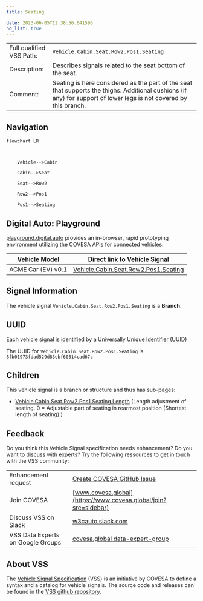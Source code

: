 ```yaml
---
title: Seating

date: 2023-06-05T12:38:56.641596
no_list: true
---
```



| | |
|---|---|
| Full qualified VSS Path: | `Vehicle.Cabin.Seat.Row2.Pos1.Seating` |
| Description: | Describes signals related to the seat bottom of the seat. |
| Comment: | Seating is here considered as the part of the seat that supports the thighs. Additional cushions (if any) for support of lower legs is not covered by this branch. |

## Navigation

```mermaid
flowchart LR



    Vehicle-->Cabin

    Cabin-->Seat

    Seat-->Row2

    Row2-->Pos1

    Pos1-->Seating

```


## Digital Auto: Playground

[playground.digital.auto](http://digital.auto) provides an in-browser, rapid prototyping environment utilizing the COVESA APIs for connected vehicles. 

| Vehicle Model | Direct link to Vehicle Signal |
|---|---|
| ACME Car (EV) v0.1 | [Vehicle.Cabin.Seat.Row2.Pos1.Seating](https://digitalauto.netlify.app/model/STLWzk1WyqVVLbfymb4f/cvi/list/Vehicle.Cabin.Seat.Row2.Pos1.Seating/) |


## Signal Information




The vehicle signal `Vehicle.Cabin.Seat.Row2.Pos1.Seating` is a **Branch**.





## UUID

Each vehicle signal is identified by a [Universally Unique Identifier (UUID](https://en.wikipedia.org/wiki/Universally_unique_identifier))

The UUID for `Vehicle.Cabin.Seat.Row2.Pos1.Seating` is `8fb01973fdad529d83ebf60514cad67c`

## Children

This vehicle signal is a branch or structure and thus has sub-pages:

- [Vehicle.Cabin.Seat.Row2.Pos1.Seating.Length](length/) (Length adjustment of seating. 0 = Adjustable part of seating in rearmost position (Shortest length of seating).)


## Feedback

Do you think this Vehicle Signal specification needs enhancement? Do you want to discuss with experts? Try the following ressources to get in touch with the VSS community:

| | |
|---|---|
| Enhancement request | [Create COVESA GitHub Issue](https://github.com/COVESA/vehicle_signal_specification/issues/new?body=Please+describe+your+feedback&title=Signal+feedback+Vehicle.Cabin.Seat.Row2.Pos1.Seating) |
| Join COVESA | [www.covesa.global](https://www.covesa.global/join?src=sidebar) |
| Discuss VSS on Slack | [w3cauto.slack.com](http://w3cauto.slack.com/) |
| VSS Data Experts on Google Groups | [covesa.global data-expert-group](https://groups.google.com/a/covesa.global/g/data-expert-group) |

## About VSS

The [Vehicle Signal Specification](https://covesa.github.io/vehicle_signal_specification/) (VSS)
is an initiative by COVESA to define a syntax and a catalog for vehicle signals.
The source code and releases can be found in the [VSS github repository](https://github.com/COVESA/vehicle_signal_specification).

